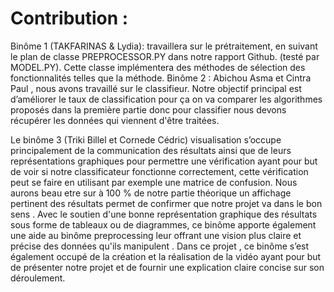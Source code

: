 # Contribution : 
Binôme 1 (TAKFARINAS & Lydia): travaillera sur le prétraitement, en suivant le plan de classe PREPROCESSOR.PY dans notre rapport Github.
(testé par MODEL.PY). Cette classe implémentera des méthodes de sélection des fonctionnalités telles que la méthode.
Binôme 2 : Abichou Asma et Cintra Paul , nous avons travaillé  sur le classifieur.
Notre objectif principal est d’améliorer le taux de classification pour ça on va comparer les algorithmes proposés dans la première partie donc pour classifier nous devons récupérer les données qui viennent d'être traitées.
 
Le binôme 3  (Triki Billel et Cornede Cédric) visualisation s’occupe principalement de la communication des résultats ainsi que de leurs représentations graphiques pour permettre une vérification ayant pour but de voir si notre classificateur fonctionne correctement, cette vérification peut se faire en utilisant par exemple une matrice de confusion. Nous aurons beau etre sur à 100 % de notre partie théorique un affichage pertinent des résultats permet de confirmer que notre projet va dans le bon sens . Avec le soutien d'une bonne représentation graphique des résultats sous forme de tableaux ou de diagrammes, ce binôme apporte également une aide au binôme preprocessing leur offrant une vision plus claire et précise des données qu'ils manipulent .
Dans ce projet , ce binôme s’est également occupé de la création et la réalisation de la vidéo ayant pour but de présenter notre projet et de fournir une explication claire concise sur son déroulement. 

